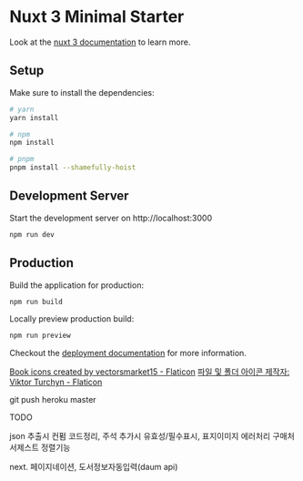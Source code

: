 # Nuxt 3 Minimal Starter

Look at the [nuxt 3 documentation](https://v3.nuxtjs.org) to learn more.

## Setup

Make sure to install the dependencies:

```bash
# yarn
yarn install

# npm
npm install

# pnpm
pnpm install --shamefully-hoist
```

## Development Server

Start the development server on http://localhost:3000

```bash
npm run dev
```

## Production

Build the application for production:

```bash
npm run build
```

Locally preview production build:

```bash
npm run preview
```

Checkout the [deployment documentation](https://v3.nuxtjs.org/docs/deployment) for more information.



<a href="https://www.flaticon.com/premium-icon/books_2704442" title="book icons">Book icons created by vectorsmarket15 - Flaticon</a>
<a href="https://www.flaticon.com/kr/free-icons/image_7310874" title="파일 및 폴더 아이콘">파일 및 폴더 아이콘  제작자: Viktor Turchyn - Flaticon</a>

git push heroku master


TODO

json 추출시 컨펌
코드정리, 주석
추가시 유효성/필수표시, 표지이미지 에러처리
구매처 서제스트
정렬기능

next.
페이지네이션, 도서정보자동입력(daum  api)
